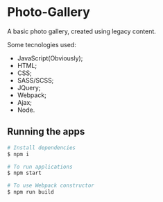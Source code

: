 # Photo-Gallery

A basic photo gallery, created using legacy content.

Some tecnologies used:

* JavaScript(Obviously);
* HTML;
* CSS;
* SASS/SCSS;
* JQuery;
* Webpack;
* Ajax;
* Node.

## Running the apps

```bash
# Install dependencies
$ npm i

# To run applications
$ npm start

# To use Webpack constructor
$ npm run build
```
